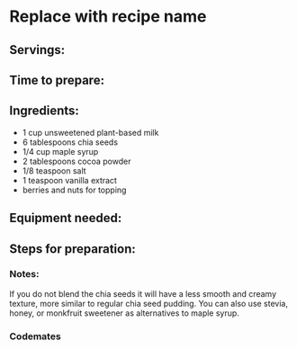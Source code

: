 # Replace with recipe name

## Servings: 

## Time to prepare: 

## Ingredients:
- 1 cup unsweetened plant-based milk
- 6 tablespoons chia seeds
- 1/4 cup maple syrup
- 2 tablespoons cocoa powder
- 1/8 teaspoon salt
- 1 teaspoon vanilla extract
- berries and nuts for topping

## Equipment needed:


## Steps for preparation:



### Notes:
If you do not blend the chia seeds it will have a less smooth and creamy texture, more similar to regular chia seed pudding.
You can also use stevia, honey, or monkfruit sweetener as alternatives to maple syrup.


### Codemates #
